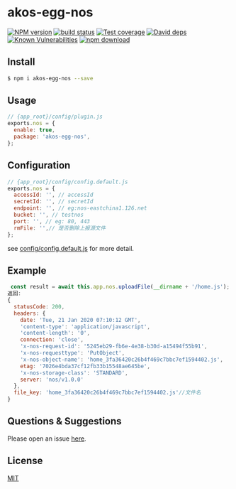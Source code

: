 # akos-egg-nos

[![NPM version][npm-image]][npm-url]
[![build status][travis-image]][travis-url]
[![Test coverage][codecov-image]][codecov-url]
[![David deps][david-image]][david-url]
[![Known Vulnerabilities][snyk-image]][snyk-url]
[![npm download][download-image]][download-url]

[npm-image]: https://img.shields.io/npm/v/egg-nos.svg?style=flat-square
[npm-url]: https://npmjs.org/package/egg-nos
[travis-image]: https://img.shields.io/travis/eggjs/egg-nos.svg?style=flat-square
[travis-url]: https://travis-ci.org/eggjs/egg-nos
[codecov-image]: https://img.shields.io/codecov/c/github/eggjs/egg-nos.svg?style=flat-square
[codecov-url]: https://codecov.io/github/eggjs/egg-nos?branch=master
[david-image]: https://img.shields.io/david/eggjs/egg-nos.svg?style=flat-square
[david-url]: https://david-dm.org/eggjs/egg-nos
[snyk-image]: https://snyk.io/test/npm/egg-nos/badge.svg?style=flat-square
[snyk-url]: https://snyk.io/test/npm/egg-nos
[download-image]: https://img.shields.io/npm/dm/egg-nos.svg?style=flat-square
[download-url]: https://npmjs.org/package/egg-nos

<!--
Description here.
-->

## Install

```bash
$ npm i akos-egg-nos --save
```

## Usage

```js
// {app_root}/config/plugin.js
exports.nos = {
  enable: true,
  package: 'akos-egg-nos',
};
```

## Configuration

```js
// {app_root}/config/config.default.js
exports.nos = {
  accessId: '', // accessId
  secretId: '', // secretId
  endpoint: '', // eg:nos-eastchina1.126.net
  bucket: '', // testnos
  port: '', // eg: 80, 443
  rmFile: '',// 是否删除上报源文件
};
```

see [config/config.default.js](config/config.default.js) for more detail.

## Example

<!-- example here -->
```js
 const result = await this.app.nos.uploadFile(__dirname + '/home.js');
返回:
{
  statusCode: 200,
  headers: {
    date: 'Tue, 21 Jan 2020 07:10:12 GMT',
    'content-type': 'application/javascript',
    'content-length': '0',
    connection: 'close',
    'x-nos-request-id': '5245eb29-fb6e-4e38-b30d-a15494f55b91',
    'x-nos-requesttype': 'PutObject',
    'x-nos-object-name': 'home_3fa36420c26b4f469c7bbc7ef1594402.js',
    etag: '7026e4bda37cf12fb33b15548ae645be',
    'x-nos-storage-class': 'STANDARD',
    server: 'nos/v1.0.0'
  },
  file_key: 'home_3fa36420c26b4f469c7bbc7ef1594402.js'//文件名
}
```

## Questions & Suggestions

Please open an issue [here](https://github.com/eggjs/egg/issues).

## License

[MIT](LICENSE)
